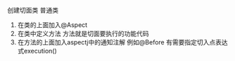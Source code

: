创建切面类 普通类
1. 在类的上面加入@Aspect
2. 在类中定义方法 方法就是切面要执行的功能代码
3. 在方法的上面加入aspectj中的通知注解 例如@Before 有需要指定切入点表达式execution()